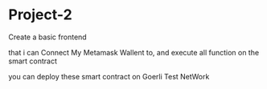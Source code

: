 # Project-2



Create a basic frontend

that i can Connect My Metamask Wallent to, and execute all function on the smart contract 

you can deploy these smart contract on Goerli Test NetWork 
